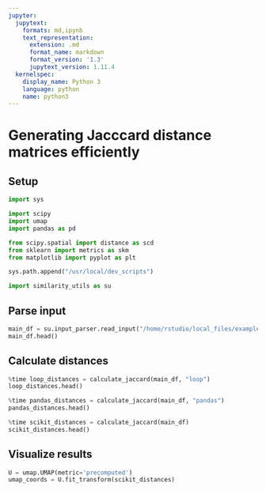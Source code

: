 ```yaml
---
jupyter:
  jupytext:
    formats: md,ipynb
    text_representation:
      extension: .md
      format_name: markdown
      format_version: '1.3'
      jupytext_version: 1.11.4
  kernelspec:
    display_name: Python 3
    language: python
    name: python3
---
```


# Generating Jacccard distance matrices efficiently

## Setup

```python
import sys

import scipy
import umap
import pandas as pd

from scipy.spatial import distance as scd
from sklearn import metrics as skm
from matplotlib import pyplot as plt
```

```python
sys.path.append("/usr/local/dev_scripts")

import similarity_utils as su
```

## Parse input

```python
main_df = su.input_parser.read_input("/home/rstudio/local_files/example_data/pseudo_tabular_format.csv")
main_df.head()
```

## Calculate distances

```python
%time loop_distances = calculate_jaccard(main_df, "loop")
loop_distances.head()
```

```python
%time pandas_distances = calculate_jaccard(main_df, "pandas")
pandas_distances.head()
```

```python
%time scikit_distances = calculate_jaccard(main_df)
scikit_distances.head()
```

## Visualize results

```python
U = umap.UMAP(metric='precomputed')
umap_coords = U.fit_transform(scikit_distances)
```
